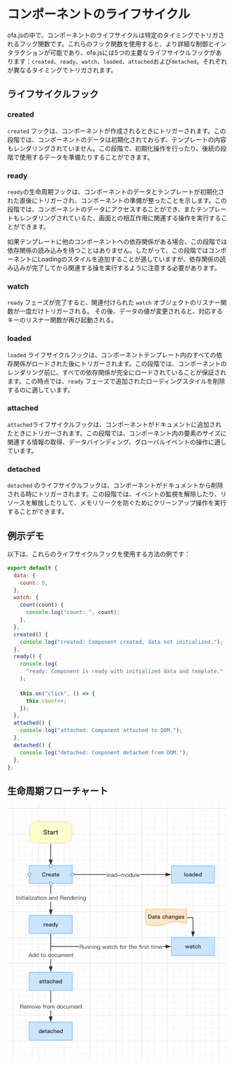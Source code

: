 # コンポーネントのライフサイクル

ofa.jsの中で、コンポーネントのライフサイクルは特定のタイミングでトリガされるフック関数です。これらのフック関数を使用すると、より詳細な制御とインタラクションが可能であり、ofa.jsには5つの主要なライフサイクルフックがあります：`created`、`ready`、`watch`、`loaded`、`attached`および`detached`。それぞれが異なるタイミングでトリガされます。

## ライフサイクルフック

### created

`created` フックは、コンポーネントが作成されるときにトリガーされます。この段階では、コンポーネントのデータは初期化されておらず、テンプレートの内容もレンダリングされていません。この段階で、初期化操作を行ったり、後続の段階で使用するデータを準備たりすることができます。

### ready

`ready`の生命周期フックは、コンポーネントのデータとテンプレートが初期化された直後にトリガーされ、コンポーネントの準備が整ったことを示します。この段階では、コンポーネントのデータにアクセスすることができ、またテンプレートもレンダリングされているた、画面との相互作用に関連する操作を実行することができます。

如果テンプレートに他のコンポーネントへの依存関係がある場合、この段階では依存関係の読み込みを待つことはありません。したがって、この段階ではコンポーネントにLoadingのスタイルを追加することが適していますが、依存関係の読み込みが完了してから関連する操を実行するように注意する必要があります。

### watch

`ready` フェーズが完了すると、関連付けられた `watch` オブジェクトのリスナー関数が一度だけトリガーされる。 その後、データの値が変更されると、対応するキーのリスナー関数が再び起動される。

### loaded

`loaded` ライフサイクルフックは、コンポーネントテンプレート内のすべての依存関係がロードされた後にトリガーされます。この段階では、コンポーネントのレンダリング前に、すべての依存関係が完全にロードされていることが保証されます。この時点では、`ready` フェーズで追加されたローディングスタイルを削除するのに適しています。

### attached

`attached`ライフサイクルフックは、コンポーネントがドキュメントに追加されたときにトリガーされます。この段階では、コンポーネント内の要素のサイズに関連する情報の取得、データバインディング、グローバルイベントの操作に適しています。

### detached

`detached` のライフサイクルフックは、コンポーネントがドキュメントから削除される時にトリガーされます。この段階では、イベントの監視を解除したり、リソースを解放したりして、メモリリークを防ぐためにクリーンアップ操作を実行することができます。

## 例示デモ

以下は、これらのライフサイクルフックを使用する方法の例です：

```javascript
export default {
  data: {
    count: 0,
  },
  watch: {
    count(count) {
      console.log("count: ", count);
    },
  },
  created() {
    console.log("created: Component created, data not initialized.");
  },
  ready() {
    console.log(
      "ready: Component is ready with initialized data and template."
    );

    this.on("click", () => {
      this.count++;
    });
  },
  attached() {
    console.log("attached: Component attached to DOM.");
  },
  detached() {
    console.log("detached: Component detached from DOM.");
  },
};
```

## 生命周期フローチャート

<img src="../../../publics/life-cycle.png" width="512" />

